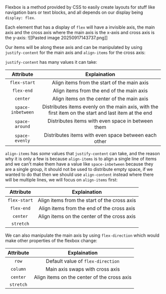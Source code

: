 Flexbox is a method provided by CSS to easily create layouts for stuff like navigation bars or text blocks, and all depends on our display being `display: flex`. 

Each element that has a display of `flex` will have a invisible axis, the main axis and the cross axis where the main axis is the x-axis and cross axis is the y-axis:
![[Pasted image 20250917143737.png]]

Our items will be along these axis and can be manipulated by using `justify-content` for the main axis and `align-items` for the cross axis:

`justify-content` has many values it can take:

|     Attribute     |                                             Explaination                                             |
| :---------------: | :--------------------------------------------------------------------------------------------------: |
|   `flex-start`    |                             Align items from the start of the main axis                              |
|    `flex-end`     |                              Align items from the end of the main axis                               |
|     `center`      |                              Align items on the center of the main axis                              |
| `space-inbetween` | Distributes items evenly on the main axis, with the first item on the start and last item at the end |
|  `space-around`   |                          Distributes items with even space in between them                           |
|  `space-evenly`   |                         Distributes items with even space between each other                         |
`align-items` has *some* values that `justify-content` can take, and the reason why it is only a few is because `align-items` is to align a single line of items and we can't make them have a value like `space-inbetween` because they are a single group, it should not be used to distribute empty space, if we wanted to do that then we should use `align-content` instead where there will be multiple lines, we will focus on `align-items` first:

|  Attribute   |                 Explaination                 |
| :----------: | :------------------------------------------: |
| `flex-start` | Align items from the start of the cross axis |
|  `flex-end`  |  Align items from the end of the cross axis  |
|   `center`   | Align items on the center of the cross axis  |
|  `stretch`   |                                              |
We can also manipulate the main axis by using `flex-direction` which would make other properties of the flexbox change:

| Attribute |                Explaination                 |
| :-------: | :-----------------------------------------: |
|   `row`   |      Default value of `flex-direction`      |
| `column`  |       Main axis swaps with cross axis       |
| `center`  | Align items on the center of the cross axis |
| `stretch` |                                             |


